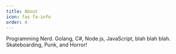 ```yaml
---
title: About
icon: fas fa-info
order: 4
---
```



Programming Nerd. Golang, C#, Node.js, JavaScript, blah blah blah. Skateboarding, Punk, and Horror!
